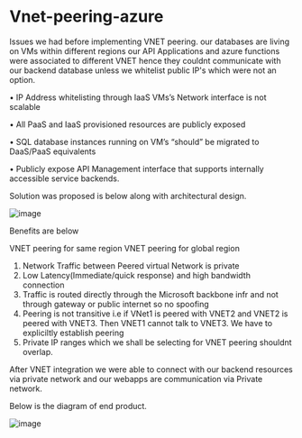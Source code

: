 # Vnet-peering-azure

Issues we had before implementing VNET peering. 
our databases are living on VMs within different regions our API Applications and azure functions were associated to different VNET hence they couldnt communicate with our backend database unless we whitelist public IP's which were not an option. 

•	IP Address whitelisting through IaaS VMs’s Network interface is not scalable

•	All PaaS and IaaS provisioned resources are publicly exposed

•	SQL database instances running on VM’s “should” be migrated to DaaS/PaaS equivalents

•	Publicly expose API Management interface that supports internally accessible service backends.

Solution was proposed is below along with architectural design. 

![image](https://user-images.githubusercontent.com/58148717/104051727-36c56e80-51ae-11eb-86db-e69039f2cbb8.png)

Benefits are below

VNET peering for same region
VNET peering for global region
1) Network Traffic between Peered virtual Network is private
2) Low Latency(Immediate/quick response) and high bandwidth connection
3) Traffic is routed directly through the Microsoft backbone infr and not through gateway or public internet so no spoofing
4) Peering is not transitive i.e if VNet1 is peered with VNET2 and VNET2 is peered with VNET3. Then VNET1 cannot talk to VNET3. We have to expliciltly establish peering
5) Private IP ranges which we shall be selecting for VNET peering shouldnt overlap.

After VNET integration we were able to connect with our backend resources via private network and our webapps are communication via Private network. 

Below is the diagram of end product. 

![image](https://user-images.githubusercontent.com/58148717/104052490-6d4fb900-51af-11eb-89f8-bb604097764e.png)




